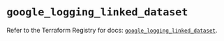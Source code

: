 # `google_logging_linked_dataset`

Refer to the Terraform Registry for docs: [`google_logging_linked_dataset`](https://registry.terraform.io/providers/hashicorp/google/6.25.0/docs/resources/logging_linked_dataset).
